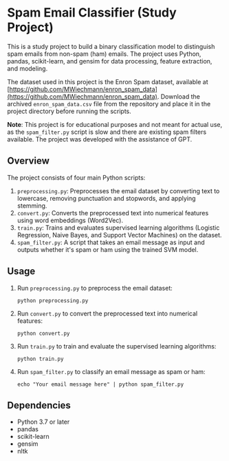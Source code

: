 # Spam Email Classifier (Study Project)

This is a study project to build a binary classification model to distinguish
spam emails from non-spam (ham) emails. The project uses Python, pandas,
scikit-learn, and gensim for data processing, feature extraction, and modeling.

The dataset used in this project is the Enron Spam dataset, available at
[https://github.com/MWiechmann/enron_spam_data](https://github.com/MWiechmann/enron_spam_data).
Download the archived `enron_spam_data.csv` file from the repository and place it in the
project directory before running the scripts.

**Note**: This project is for educational purposes and not meant for actual
use, as the `spam_filter.py` script is slow and there are existing spam filters
available. The project was developed with the assistance of GPT.

## Overview

The project consists of four main Python scripts:

1. `preprocessing.py`: Preprocesses the email dataset by converting text to lowercase, removing punctuation and stopwords, and applying stemming.
2. `convert.py`: Converts the preprocessed text into numerical features using word embeddings (Word2Vec).
3. `train.py`: Trains and evaluates supervised learning algorithms (Logistic Regression, Naive Bayes, and Support Vector Machines) on the dataset.
4. `spam_filter.py`: A script that takes an email message as input and outputs whether it's spam or ham using the trained SVM model.

## Usage

1. Run `preprocessing.py` to preprocess the email dataset:

    ```
    python preprocessing.py
    ```

2. Run `convert.py` to convert the preprocessed text into numerical features:

    ```
    python convert.py
    ```

3. Run `train.py` to train and evaluate the supervised learning algorithms:

    ```
    python train.py
    ```

4. Run `spam_filter.py` to classify an email message as spam or ham:

    ```
    echo "Your email message here" | python spam_filter.py
    ```

## Dependencies

- Python 3.7 or later
- pandas
- scikit-learn
- gensim
- nltk
